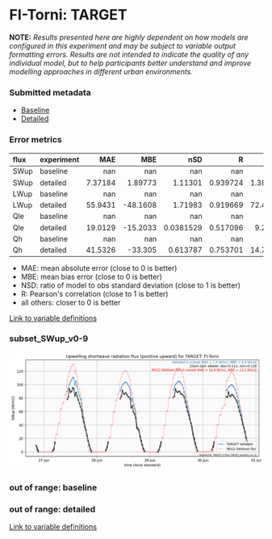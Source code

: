 # FI-Torni: TARGET

**NOTE:** *Results presented here are highly dependent on how models are configured in this experiment and may be subject to variable output formatting errors. Results are not intended to indicate the quality of any individual model, but to help participants better understand and improve modelling approaches in different urban environments.*

### Submitted metadata

- [Baseline](TARGET_FI-Torni_baseline_attrs.md)
- [Detailed](TARGET_FI-Torni_detailed_attrs.md)

### Error metrics

| flux   | experiment   |       MAE |       MBE |         nSD |          R |       5th |     95th |     RMSE |      cRMSE |      AMBE |      1-nSD |         1-R |   nSkewness |   nKurtosis |    Overlap |
|:-------|:-------------|----------:|----------:|------------:|-----------:|----------:|---------:|---------:|-----------:|----------:|-----------:|------------:|------------:|------------:|-----------:|
| SWup   | baseline     | nan       | nan       | nan         | nan        | nan       | nan      | nan      | nan        | nan       | nan        | nan         |  nan        |  nan        | nan        |
| SWup   | detailed     |   7.37184 |   1.89773 |   1.11301   |   0.939724 |   1.38622 |  13.2862 |  10.6671 |   0.383337 |   1.89773 |   0.113013 |   0.060276  |    0.463076 |    0.298191 |   0.159924 |
| LWup   | baseline     | nan       | nan       | nan         | nan        | nan       | nan      | nan      | nan        | nan       | nan        | nan         |  nan        |  nan        | nan        |
| LWup   | detailed     |  55.9431  | -48.1608  |   1.71983   |   0.919669 |  72.4769  |  20.0234 |  65.0075 |   0.891333 |  48.1608  |   0.719831 |   0.0803315 |    1.19992  |    0.944367 |   0.496758 |
| Qle    | baseline     | nan       | nan       | nan         | nan        | nan       | nan      | nan      | nan        | nan       | nan        | nan         |  nan        |  nan        | nan        |
| Qle    | detailed     |  19.0129  | -15.2033  |   0.0381529 |   0.517096 |   9.2533  |  69.4563 |  34.5474 |   0.980815 |  15.2033  |   0.961847 |   0.482904  |    0.429261 |    0.820089 |   0.677689 |
| Qh     | baseline     | nan       | nan       | nan         | nan        | nan       | nan      | nan      | nan        | nan       | nan        | nan         |  nan        |  nan        | nan        |
| Qh     | detailed     |  41.5326  | -33.305   |   0.613787  |   0.753701 |  14.7909  |  81.7754 |  57.9923 |   0.671946 |  33.305   |   0.386213 |   0.246299  |    0.154738 |    0.387548 |   0.268686 |

 - MAE: mean absolute error (close to 0 is better)
 - MBE: mean bias error (close to 0 is better)
 - NSD: ratio of model to obs standard deviation (close to 1 is better)
 - R: Pearson's correlation (close to 1 is better)
 - all others: closer to 0 is better

[Link to variable definitions](../modelattrs/variable_definitions.md)

### <a name="subset_swup_v0-9"></a>subset_SWup_v0-9
[![TARGET_FI-Torni_subset_SWup_v0-9.png](TARGET_FI-Torni_subset_SWup_v0-9.png)](TARGET_FI-Torni_subset_SWup_v0-9.png)

### out of range: baseline


### out of range: detailed



[Link to variable definitions](../modelattrs/variable_definitions.md)

